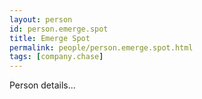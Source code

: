 ```yaml
---
layout: person
id: person.emerge.spot
title: Emerge Spot
permalink: people/person.emerge.spot.html
tags: [company.chase]
---
```


Person details...
